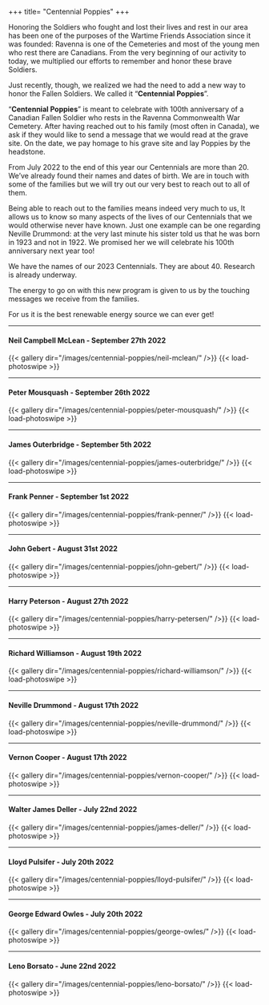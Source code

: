 +++
title= "Centennial Poppies"
+++

Honoring the Soldiers who fought and lost their lives and rest in our area has been one of the purposes of the Wartime Friends Association since it was founded: Ravenna is one of the Cemeteries and most of the young men who rest there are Canadians.
From the very beginning of our activity to today, we multiplied our efforts to remember and honor these brave Soldiers. 

Just recently, though, we realized we had the need to add a new way to honor the Fallen Soldiers. We called it “**Centennial Poppies**”.

“**Centennial Poppies**” is meant to celebrate with 100th anniversary of a Canadian Fallen Soldier who rests in the Ravenna Commonwealth War Cemetery. After having reached out to his family (most often in Canada), we ask if they would like to send a message that we would read at the grave site. On the date, we pay homage to his grave site and lay Poppies by the headstone.

From July 2022 to the end of this year our Centennials are more than 20. We’ve already  found their names and dates of birth. We are in touch with some of the families but we will try out our very best to reach out to all of them.

Being able to reach out to the families means indeed very much to us, It allows us to know so many aspects of the lives of our Centennials that we would otherwise never have known. Just one example can be one regarding Neville Drummond: at the very last minute his sister told us that he was born in 1923 and not in 1922. We promised her we will celebrate his 100th anniversary next year too!

We have the names of our 2023 Centennials. They are about 40. Research is already underway.

The energy to go on with this new program is given to us by the touching messages we receive from the families.

For us it is the best renewable energy source we can ever get!

<!-- ----------------------- -->

<!-- {{< centennialPoppies >}} -->

<hr>

#### Neil Campbell **McLean** - September 27th 2022

{{< gallery dir="/images/centennial-poppies/neil-mclean/" />}} {{< load-photoswipe >}}

<hr>

#### Peter **Mousquash** - September 26th 2022

{{< gallery dir="/images/centennial-poppies/peter-mousquash/" />}} {{< load-photoswipe >}}

<hr>

#### James **Outerbridge** - September 5th 2022

{{< gallery dir="/images/centennial-poppies/james-outerbridge/" />}} {{< load-photoswipe >}}

<hr>

#### Frank **Penner** - September 1st 2022

{{< gallery dir="/images/centennial-poppies/frank-penner/" />}} {{< load-photoswipe >}}

<hr>

#### John **Gebert** - August 31st 2022

{{< gallery dir="/images/centennial-poppies/john-gebert/" />}} {{< load-photoswipe >}}

<hr>

#### Harry **Peterson** - August 27th 2022

{{< gallery dir="/images/centennial-poppies/harry-petersen/" />}} {{< load-photoswipe >}}

<hr>

#### Richard **Williamson** - August 19th 2022

{{< gallery dir="/images/centennial-poppies/richard-williamson/" />}} {{< load-photoswipe >}}

<hr>

#### Neville **Drummond** - August 17th 2022

{{< gallery dir="/images/centennial-poppies/neville-drummond/" />}} {{< load-photoswipe >}}

<hr>

#### Vernon **Cooper** - August 17th 2022

{{< gallery dir="/images/centennial-poppies/vernon-cooper/" />}} {{< load-photoswipe >}}

<hr>

#### Walter James **Deller** - July 22nd 2022

{{< gallery dir="/images/centennial-poppies/james-deller/" />}} {{< load-photoswipe >}}

<hr>

#### Lloyd **Pulsifer** - July 20th 2022

{{< gallery dir="/images/centennial-poppies/lloyd-pulsifer/" />}} {{< load-photoswipe >}}

<hr>

#### George Edward **Owles** - July 20th 2022

{{< gallery dir="/images/centennial-poppies/george-owles/" />}} {{< load-photoswipe >}}

<hr>

#### Leno **Borsato** - June 22nd 2022

{{< gallery dir="/images/centennial-poppies/leno-borsato/" />}} {{< load-photoswipe >}}
